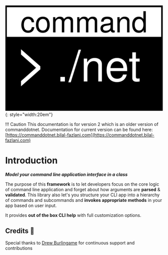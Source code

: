 ![logo](./img/logo.svg){: style="width:20em"}

!!! Caution
    This documentation is for version 2 which is an older version of commanddotnet. Documentation for current version can be found here: [https://commanddotnet.bilal-fazlani.com](https://commanddotnet.bilal-fazlani.com)

# Introduction

***Model your command line application interface in a class***

The purpose of this **framework** is to let developers focus on the core logic of command line application and forget about how arguments are **parsed** & **validated**. This library also let's you structure your CLI app into a hierarchy of commands and subcommands and **invokes appropriate methods** in your app based on user input.

It provides **out of the box CLI help** with full customization options.

## Credits 🎉

Special thanks to [Drew Burlingame](https://github.com/drewburlingame) for continuous support and contributions
